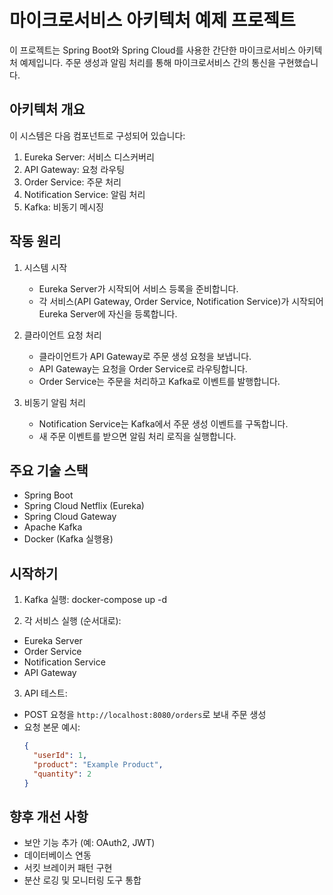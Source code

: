 # 마이크로서비스 아키텍처 예제 프로젝트

이 프로젝트는 Spring Boot와 Spring Cloud를 사용한 간단한 마이크로서비스 아키텍처 예제입니다. 주문 생성과 알림 처리를 통해 마이크로서비스 간의 통신을 구현했습니다.

## 아키텍처 개요

이 시스템은 다음 컴포넌트로 구성되어 있습니다:

1. Eureka Server: 서비스 디스커버리
2. API Gateway: 요청 라우팅
3. Order Service: 주문 처리
4. Notification Service: 알림 처리
5. Kafka: 비동기 메시징

## 작동 원리

1. 시스템 시작
   - Eureka Server가 시작되어 서비스 등록을 준비합니다.
   - 각 서비스(API Gateway, Order Service, Notification Service)가 시작되어 Eureka Server에 자신을 등록합니다.

2. 클라이언트 요청 처리
   - 클라이언트가 API Gateway로 주문 생성 요청을 보냅니다.
   - API Gateway는 요청을 Order Service로 라우팅합니다.
   - Order Service는 주문을 처리하고 Kafka로 이벤트를 발행합니다.

3. 비동기 알림 처리
   - Notification Service는 Kafka에서 주문 생성 이벤트를 구독합니다.
   - 새 주문 이벤트를 받으면 알림 처리 로직을 실행합니다.

## 주요 기술 스택

- Spring Boot
- Spring Cloud Netflix (Eureka)
- Spring Cloud Gateway
- Apache Kafka
- Docker (Kafka 실행용)

## 시작하기

1. Kafka 실행:
    docker-compose up -d
   
3. 각 서비스 실행 (순서대로):
- Eureka Server
- Order Service
- Notification Service
- API Gateway

3. API 테스트:
- POST 요청을 `http://localhost:8080/orders`로 보내 주문 생성
- 요청 본문 예시:
  ```json
  {
    "userId": 1,
    "product": "Example Product",
    "quantity": 2
  }
  ```

## 향후 개선 사항

- 보안 기능 추가 (예: OAuth2, JWT)
- 데이터베이스 연동
- 서킷 브레이커 패턴 구현
- 분산 로깅 및 모니터링 도구 통합
